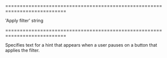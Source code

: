 <!--**
/*-------------------------------------------
    Auto-generated file. Do not modify.
-------------------------------------------

**-->
===========================================================================
<!--default-->'Apply filter'<!--/default-->
<!--type-->string<!--/type-->
===========================================================================

<!--shortDescription-->
Specifies text for a hint that appears when a user pauses on a button that applies the filter.
<!--/shortDescription-->

<!--fullDescription-->

<!--/fullDescription-->